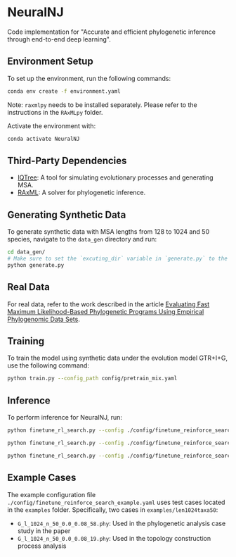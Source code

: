 # NeuralNJ

Code implementation for "Accurate and efficient phylogenetic inference through end-to-end deep learning".

## Environment Setup

To set up the environment, run the following commands:

```bash
conda env create -f environment.yaml
```

Note: `raxmlpy` needs to be installed separately. Please refer to the instructions in the `RAxMLpy` folder.

Activate the environment with:

```bash
conda activate NeuralNJ
```

## Third-Party Dependencies

- [IQTree](http://www.iqtree.org/): A tool for simulating evolutionary processes and generating MSA.
- [RAxML](https://cme.h-its.org/exelixis/web/software/raxml/): A solver for phylogenetic inference.


## Generating Synthetic Data

To generate synthetic data with MSA lengths from 128 to 1024 and 50 species, navigate to the `data_gen` directory and run:

```bash
cd data_gen/
# Make sure to set the `excuting_dir` variable in `generate.py` to the path of the IQTree executable
python generate.py
```

## Real Data

For real data, refer to the work described in the article [Evaluating Fast Maximum Likelihood-Based Phylogenetic Programs Using Empirical Phylogenomic Data Sets](https://doi.org/10.1093/molbev/msx302).

## Training

To train the model using synthetic data under the evolution model GTR+I+G, use the following command:

```bash
python train.py --config_path config/pretrain_mix.yaml
```

## Inference

To perform inference for NeuralNJ, run:

```bash
python finetune_rl_search.py --config ./config/finetune_reinforce_search_example.yaml --infer_opt Argmax
```

```bash
python finetune_rl_search.py --config ./config/finetune_reinforce_search_example.yaml --infer_opt Search
```

```bash
python finetune_rl_search.py --config ./config/finetune_reinforce_search_example.yaml --infer_opt Reinforce
```

## Example Cases

The example configuration file `./config/finetune_reinforce_search_example.yaml` uses test cases located in the `examples` folder. Specifically, two cases in `examples/len1024taxa50`:

- `G_l_1024_n_50_0.0_0.08_58.phy`: Used in the phylogenetic analysis case study in the paper
- `G_l_1024_n_50_0.0_0.08_19.phy`: Used in the topology construction process analysis


